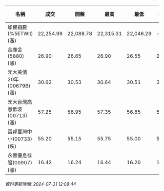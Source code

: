 | 名稱 | 成交 | 開盤 | 最高 | 最低 | 均價 | 成交金額(億) | 昨收 | 漲跌幅 | 漲跌 | 總量 | 昨量 | 振幅 |
| -------- | -------- | -------- | -------- |-------- | -------- | -------- |-------- |-------- |-------- | -------- | -------- |-------- |
|加權指數(%5ETWII) (漲)|22,254.99|22,088.78|22,315.31|22,046.29|-|2,607.11|22,223.57|0.14%|31.42|6,406,282|0|1.21%|
|合庫金(5880) (漲)|26.90|26.65|26.90|26.55|26.80|1.00|26.65|0.94%|0.25|3,747|7,676|1.31%|
|元大美債20年(00679B) (漲)|30.62|30.53|30.64|30.51|30.59|15.20|30.43|0.62%|0.19|49,666|53,062|0.43%|
|元大台灣高息低波(00713) (漲)|57.25|56.95|57.35|56.85|57.02|2.08|57.00|0.44%|0.25|3,654|18,106|0.88%|
|富邦臺灣中小(00733) (跌)|55.20|55.15|55.75|55.00|55.25|0.553|55.55|0.63%|0.35|1,001|3,427|1.35%|
|永豐優息存股(00907) (漲)|16.42|16.24|16.44|16.20|16.33|0.322|16.24|1.11%|0.18|1,969|2,664|1.48%|
###### 資料更新時間: 2024-07-31 12:08:44